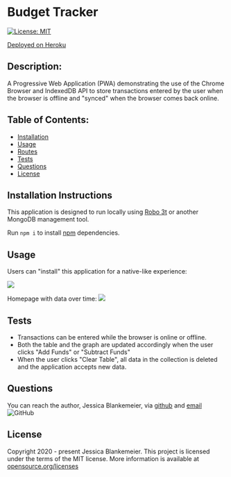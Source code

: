 # Budget Tracker
[![License: MIT](https://img.shields.io/badge/License-MIT-yellow.svg)](https://opensource.org/licenses/MIT)

[Deployed on Heroku](https://mysterious-anchorage-52189.herokuapp.com/)

## Description:  
A Progressive Web Application (PWA) demonstrating the use of the Chrome Browser and IndexedDB API to store transactions entered by the user when the browser is offline and "synced" when the browser comes back online. 

    
## Table of Contents:
* [Installation](#installation-instructions)
* [Usage](#usage)
* [Routes](/routes.md)
* [Tests](#tests)
* [Questions](#questions)
* [License](#license-info)

## Installation Instructions
This application is designed to run locally using [Robo 3t](https://www.robomongo.org) or another MongoDB management tool. 

Run `npm i` to install [npm](https://www.npmjs.com/) dependencies. 

## Usage

Users can "install" this application for a native-like experience:

![](/public/Demonstration.gif)

Homepage with data over time:
![](/public/homepage-with-data.PNG)


## Tests
* Transactions can be entered while the browser is online or offline. 
* Both the table and the graph are updated accordingly when the user clicks "Add Funds" or "Subtract Funds"
* When the user clicks "Clear Table", all data in the collection is deleted and the application accepts new data. 

## Questions
You can reach the author, Jessica Blankemeier,  via [github](http://github.com/jessicablank) and [email](mailto:jessicablankemeier@gmail.com)
![GitHub](https://img.shields.io/github/followers/jessicablank?label=follow&style=social)

## License
Copyright 2020 - present Jessica Blankemeier.
This project is licensed under the terms of the MIT license. 
More information is available at [opensource.org/licenses](https://opensource.org/licenses/MIT)
